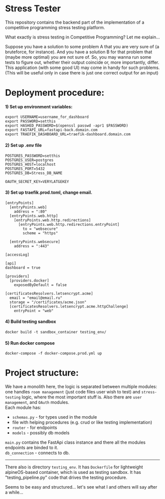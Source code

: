 # Stress Tester

This repository contains the backend part of the implementation
of a competitive programming stress testing platform.

What exactly is stress testing in Competitive Programming? Let me explain...

Suppose you have a solution to some problem A that you are very sure of (a bruteforce, for instance). And you have a solution B for that problem that (maybe more optimal) you are not sure of. So, you 
may wanna run some tests to figure out, whether their output coincide or, more importantly,
differ. This application (with some good UI) may come in handy for such problems. (This will be useful only in case there is just
one correct output for an input)

# Deployment procedure:

#### 1) Set up environment variables:
```
export USERNAME=username_for_dashboard
export PASSWORD=setthis
export HASHED_PASSWORD=$(openssl passwd -apr1 $PASSWORD)
export FASTAPI_URL=fastapi-back.domain.com
export TRAEFIK_DASHBOARD_URL=traefik-dashboard.domain.com
```
#### 2) Set up .env file
```
POSTGRES_PASSWORD=setthis
POSTGRES_USER=postgres
POSTGRES_HOST=localhost
POSTGRES_PORT=5432
POSTGRES_DB=Stress_DB_NAME

OAUTH_SECRET_KEY=VERYLATGEKEY
```

#### 3) Set up traefik.prod.toml, change email.
```
[entryPoints]
  [entryPoints.web]
    address = ":80"
  [entryPoints.web.http]
    [entryPoints.web.http.redirections]
      [entryPoints.web.http.redirections.entryPoint]
        to = "websecure"
        scheme = "https"

  [entryPoints.websecure]
    address = ":443"

[accessLog]

[api]
dashboard = true

[providers]
  [providers.docker]
    exposedByDefault = false

[certificatesResolvers.letsencrypt.acme]
  email = "email@email.ru"
  storage = "/certificates/acme.json"
  [certificatesResolvers.letsencrypt.acme.httpChallenge]
    entryPoint = "web"
```

#### 4) Build testing sandbox
```
docker build -t sandbox_container testing_env/
```

#### 5) Run docker compose
```
docker-compose -f docker-compose.prod.yml up 
```


# Project structure:
We have a monolith here, the logic is separated between multiple modules: one handles `room management` 
(just code files user wish to test) and `stress-testing` logic, where the most important
stuff is. Also there are `user management`, and `OAuth` modules. <br>
Each module has:
- `schemas.py` - for types used in the module
- file with helping procedures (e.g. crud or like testing implementation)
- `router` - for endpoints
- `models` - possibly db models

`main.py` contains the FastApi class instance and there all the modules endpoints are binded to it.<br>
`db_connection` - connects to db.

---
There also is directory `testing_env`. It has `Dockerfile` for lightweight alpineOS-based container, which is used as testing sandbox. It has "testing_pipeline.py" code that drives the testing procedure.


Seems to be easy and structured... let's see what I and others will say after a while...

